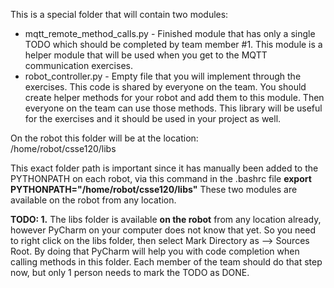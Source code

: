 This is a special folder that will contain two modules:
- mqtt_remote_method_calls.py - Finished module that has only a single TODO which should be completed by team member #1.  This module is a helper module that will be used when you get to the MQTT communication exercises.
- robot_controller.py  - Empty file that you will implement through the exercises.  This code is shared by everyone on the team.  You should create helper methods for your robot and add them to this module.  Then everyone on the team can use those methods.  This library will be useful for the exercises and it should be used in your project as well.

On the robot this folder will be at the location:<br>
/home/robot/csse120/libs

This exact folder path is important since it has manually been added to the PYTHONPATH on each robot, via this command in the .bashrc file
**export PYTHONPATH="/home/robot/csse120/libs"**  These two modules are available on the robot from any location.

**TODO: 1.** The libs folder is available **on the robot** from any location already, however PyCharm on your computer does not know that yet.
So you need to right click on the libs folder, then select Mark Directory as --> Sources Root.
By doing that PyCharm will help you with code completion when calling methods in this folder.
Each member of the team should do that step now, but only 1 person needs to mark the TODO as DONE.
